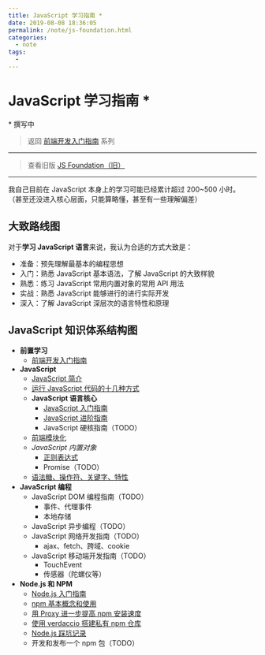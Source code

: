 ```yaml
---
title: JavaScript 学习指南 *
date: 2019-08-08 18:36:05
permalink: /note/js-foundation.html
categories:
  - note
tags:
  - 
---
```

# JavaScript 学习指南 \*

\* 撰写中

> 返回 [前端开发入门指南](./fe-development-cookbook.md) 系列

---

> 查看旧版 [JS Foundation（旧）](./js-foundation-old.md)

---

我自己目前在 JavaScript 本身上的学习可能已经累计超过 200~500 小时。  
（甚至还没进入核心层面，只能算略懂，甚至有一些理解偏差）

## 大致路线图

对于**学习 JavaScript 语言**来说，我认为合适的方式大致是：

- 准备：预先理解最基本的编程思想
- 入门：熟悉 JavaScript 基本语法，了解 JavaScript 的大致样貌
- 熟悉：练习 JavaScript 常用内置对象的常用 API 用法
- 实战：熟悉 JavaScript 能够进行的进行实际开发
- 深入：了解 JavaScript 深层次的语言特性和原理

## JavaScript 知识体系结构图

- **前置学习**
  - [前端开发入门指南](./fe-development-cookbook.md)
- **JavaScript**
  - [JavaScript 简介](./js-intro.md)
  - [运行 JavaScript 代码的十几种方式](./how-to-run-js.md)
  - **JavaScript 语言核心**
    - [JavaScript 入门指南](./js-basic.md)
    - [JavaScript 进阶指南](./js-advanced.md)
    - JavaScript 硬核指南（TODO）
  - [前端模块化](./js-modular.md)
  - _JavaScript 内置对象_
    - [正则表达式](./regexp.md)
    - Promise（TODO）
  - [语法糖、操作符、关键字、特性](./syntactic-sugar.md)
- **JavaScript 编程**
  - JavaScript DOM 编程指南（TODO）
    - 事件、代理事件
    - 本地存储
  - JavaScript 异步编程（TODO）
  - JavaScript 网络开发指南（TODO）
    - ajax、fetch、跨域、cookie
  - JavaScript 移动端开发指南（TODO）
    - TouchEvent
    - 传感器（陀螺仪等）
- **Node.js 和 NPM**
  - [Node.js 入门指南](./node-basic.md)
  - [npm 基本概念和使用](./npm-overview.md)
  - [用 Proxy 进一步提高 npm 安装速度](./npm-speedup.md)
  - [使用 verdaccio 搭建私有 npm 仓库](./npm-verdaccio.md)
  - [Node.js 踩坑记录](./node-problems.md)
  - 开发和发布一个 npm 包（TODO）
